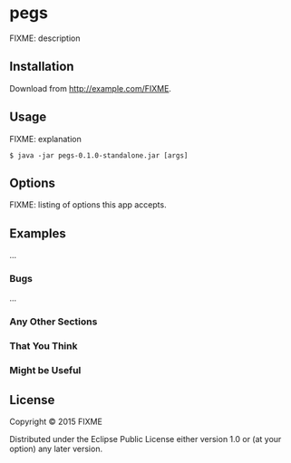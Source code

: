 # pegs

FIXME: description

## Installation

Download from http://example.com/FIXME.

## Usage

FIXME: explanation

    $ java -jar pegs-0.1.0-standalone.jar [args]

## Options

FIXME: listing of options this app accepts.

## Examples

...

### Bugs

...

### Any Other Sections
### That You Think
### Might be Useful

## License

Copyright © 2015 FIXME

Distributed under the Eclipse Public License either version 1.0 or (at
your option) any later version.
